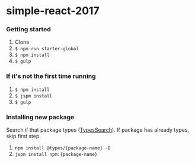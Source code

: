 # simple-react-2017

### Getting started

1. Clone
2. `$ npm run starter-global`
3. `$ npm install`
3. `$ gulp`

### If it's not the first time running

1. `$ npm install`
2. `$ jspm install`
3. `$ gulp`


### Installing new package

Search if that package types ([TypesSearch](https://microsoft.github.io/TypeSearch/)).
If package has already types, skip first step.

1. `npm install @types/{package-name} -D`
2. `jspm install npm:{package-name}`

